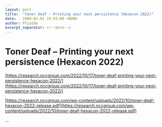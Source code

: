 ```yaml
---
layout: post
title:  "Toner Deaf – Printing your next persistence (Hexacon 2022)"
date:   1990-01-01 19:55:00 +0000
author: PfiatDe
excerpt_separator: <!--more-->
---
```


# Toner Deaf – Printing your next persistence (Hexacon 2022)

[https://research.nccgroup.com/2022/10/17/toner-deaf-printing-your-next-persistence-hexacon-2022/](https://research.nccgroup.com/2022/10/17/toner-deaf-printing-your-next-persistence-hexacon-2022/)

[https://research.nccgroup.com/wp-content/uploads/2022/10/toner-deaf-hexacon-2022-release.pdf](https://research.nccgroup.com/wp-content/uploads/2022/10/toner-deaf-hexacon-2022-release.pdf)

...
<!--more-->
